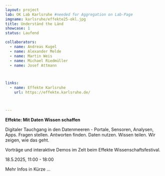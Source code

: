 ```yaml
---
layout: project
lab: OK Lab Karlsruhe #needed for Aggregation on Lab-Page
imgname: karlsruhe/effekte25-okl.jpg
title: Underständ the Länd
showcase: 1
status: Laufend

collaborators:
  - name: Andreas Kugel
  - name: Alexander Melde
  - name: Martin Weis
  - name: Michael Riedmüller
  - name: Josef Attmann



links:
  - name: Effekte Karlsruhe
    url: https://effekte.karlsruhe.de/



---
```


**Effekte: Mit Daten Wissen schaffen** 


Digitaler Tauchgang in den Datenmeeren - Portale, Sensoren, Analysen, Apps. 
Fragen stellen. Antworten finden. Daten nutzen. Wissen teilen. Wir zeigen, wie das geht.

Vorträge und interaktive Demos im Zelt beim Effekte Wissenschaftsfestival.

18.5.2025, 11:00 - 18:00

Mehr Infos in Kürze ...

